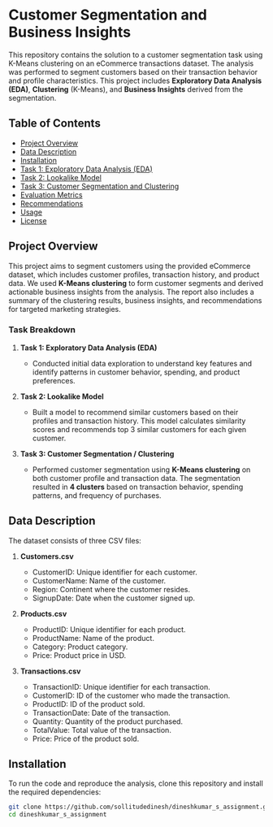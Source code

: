 # Customer Segmentation and Business Insights

This repository contains the solution to a customer segmentation task using K-Means clustering on an eCommerce transactions dataset. The analysis was performed to segment customers based on their transaction behavior and profile characteristics. This project includes **Exploratory Data Analysis (EDA)**, **Clustering** (K-Means), and **Business Insights** derived from the segmentation.

## Table of Contents

- [Project Overview](#project-overview)
- [Data Description](#data-description)
- [Installation](#installation)
- [Task 1: Exploratory Data Analysis (EDA)](#task-1-exploratory-data-analysis-eda)
- [Task 2: Lookalike Model](#task-2-lookalike-model)
- [Task 3: Customer Segmentation and Clustering](#task-3-customer-segmentation-and-clustering)
- [Evaluation Metrics](#evaluation-metrics)
- [Recommendations](#recommendations)
- [Usage](#usage)
- [License](#license)

## Project Overview

This project aims to segment customers using the provided eCommerce dataset, which includes customer profiles, transaction history, and product data. We used **K-Means clustering** to form customer segments and derived actionable business insights from the analysis. The report also includes a summary of the clustering results, business insights, and recommendations for targeted marketing strategies.

### Task Breakdown

1. **Task 1: Exploratory Data Analysis (EDA)**
   - Conducted initial data exploration to understand key features and identify patterns in customer behavior, spending, and product preferences.

2. **Task 2: Lookalike Model**
   - Built a model to recommend similar customers based on their profiles and transaction history. This model calculates similarity scores and recommends top 3 similar customers for each given customer.

3. **Task 3: Customer Segmentation / Clustering**
   - Performed customer segmentation using **K-Means clustering** on both customer profile and transaction data. The segmentation resulted in **4 clusters** based on transaction behavior, spending patterns, and frequency of purchases.

## Data Description

The dataset consists of three CSV files:

1. **Customers.csv**
   - CustomerID: Unique identifier for each customer.
   - CustomerName: Name of the customer.
   - Region: Continent where the customer resides.
   - SignupDate: Date when the customer signed up.

2. **Products.csv**
   - ProductID: Unique identifier for each product.
   - ProductName: Name of the product.
   - Category: Product category.
   - Price: Product price in USD.

3. **Transactions.csv**
   - TransactionID: Unique identifier for each transaction.
   - CustomerID: ID of the customer who made the transaction.
   - ProductID: ID of the product sold.
   - TransactionDate: Date of the transaction.
   - Quantity: Quantity of the product purchased.
   - TotalValue: Total value of the transaction.
   - Price: Price of the product sold.

## Installation

To run the code and reproduce the analysis, clone this repository and install the required dependencies:

```bash
git clone https://github.com/sollitudedinesh/dineshkumar_s_assignment.git
cd dineshkumar_s_assignment
